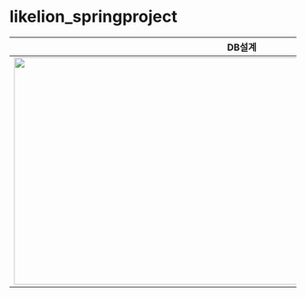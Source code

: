 # likelion_springproject

|DB설계|
|------|
|<img src="https://user-images.githubusercontent.com/91943160/201588471-b411024b-1c5a-435e-8d04-64860c80341b.png" width="800" height="400"/>|

